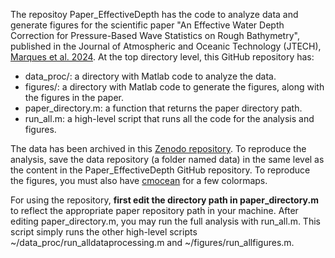 The repositoy Paper_EffectiveDepth has the code to analyze data and generate figures for the scientific paper "An Effective Water Depth Correction for Pressure-Based Wave Statistics on Rough Bathymetry", published in the Journal of Atmospheric and Oceanic Technology (JTECH), [Marques et al. 2024](https://journals.ametsoc.org/view/journals/atot/41/11/JTECH-D-23-0118.1.xml).
At the top directory level, this GitHub repository has:
* data_proc/: a directory with Matlab code to analyze the data.
* figures/: a directory with Matlab code to generate the figures, along with the figures in the paper.
* paper_directory.m: a function that returns the paper directory path.
* run_all.m: a high-level script that runs all the code for the analysis and figures.


The data has been archived in this [Zenodo repository](https://doi.org/10.5281/zenodo.13242438). To reproduce the analysis, save the data repository (a folder named data) in the same level as the content in the Paper_EffectiveDepth GitHub repository.
To reproduce the figures, you must also have [cmocean](https://github.com/chadagreene/cmocean) for a few colormaps.

For using the repository, **first edit the directory path in paper_directory.m** to reflect the appropriate paper repository path in your machine.
After editing paper_directory.m, you may run the full analysis with run_all.m. This script simply runs the other high-level scripts ~/data_proc/run_alldataprocessing.m and ~/figures/run_allfigures.m.


